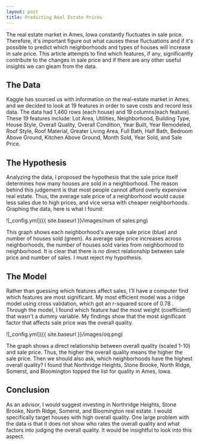 ```yaml
---
layout: post
title: Predicting Real Estate Prices
---  
```


The real estate market in Ames, Iowa constantly fluctuates in sale price. Therefore, it's important figure out what causes these fluctuations and if it's possible to predict which neighborhoods and types of houses will increase in sale price. This article attempts to find which features, if any, significantly contribute to the changes in sale price and if there are any other useful insights we can gleam from the data.

## The Data ##

Kaggle has sourced us with information on the real-estate market in Ames, and we decided to look at 19 features in order to save costs and record less data. The data had 1,460 rows (each house) and 19 columns(each feature). These 19 features include: Lot Area, Utilities, Neighborhood, Building Type, House Style, Overall Quality, Overall Condition, Year Built, Year Remodeled, Roof Style, Roof Material, Greater Living Area, Full Bath, Half Bath, Bedroom Above Ground, Kitchen Above Ground, Month Sold, Year Sold, and Sale Price.

## The Hypothesis ##

Analyzing the data, I proposed the hypothesis that the sale price itself determines how many houses are sold in a neighborhood. The reason behind this judgement is that most people cannot afford overly expensive real estate. Thus, the average sale price of a neighborhood would cause less sales due to high prices, and vice versa with cheaper neighborhoods. Graphing the data, here is what I found:

![_config.yml]({{ site.baseurl }}/images/num of sales.png)

This graph shows each neighborhood's average sale price (blue) and number of houses sold (green). As average sale price increases across neighborhoods, the number of houses sold varies from neighborhood to neighborhood. It is clear that there is no direct relationship between sale price and number of sales. I must reject my hypothesis. 

## The Model ##

Rather than guessing which features affect sales, I'll have a computer find which features are most significant. My most efficient model was a ridge model using cross validation, which got an r-squared score of 0.78 . Through the model, I found which feature had the most weight (coefficient) that wasn't a dummy variable. My findings show that the most significant factor that affects sale price was the overall quality.

![_config.yml]({{ site.baseurl }}/images/oq.png)

The graph shows a direct relationship between overall quality (scaled 1-10) and sale price. Thus, the higher the overall quality means the higher the sale price. Then we should also ask, which neighborhoods have the highest overall quality? I found that Northridge Heights, Stone Brooke, North Ridge, Somerst, and Bloomington topped the list for quality in Ames, Iowa.

## Conclusion ##

As an advisor, I would suggest investing in Northridge Heights, Stone Brooke, North Ridge, Somerst, and Bloomington real estate. I would specifically target houses with high overall quality. One large problem with the data is that it does not show who rates the overall quality and what factors into judging the overall quality. It would be insightful to look into this aspect.
